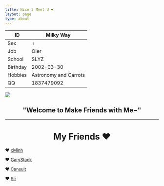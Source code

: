 ```yaml
---
title: Nice 2 Meet U ❤
layout: page
type: about
---
```


ID | Milky Way
------------ | -------------
Sex| ♀
Job | OIer
School | SLYZ
Birthday | 2002-03-30
Hobbies | Astronomy and Carrots
QQ | 1837479092

![](https://milky-w.github.io/assets/images/avatar.gif)

## <center>"Welcome to Make Friends with Me~"</center>

---

# <center>My Friends ❤</center>

❤ [xMinh](https://xminh.github.io/)

❤ [GaryStack](https://garystack.github.io/)

❤ [Cansult](https://www.cansult.ga/)

❤ [Slr](https://blog.csdn.net/slr2002/)
